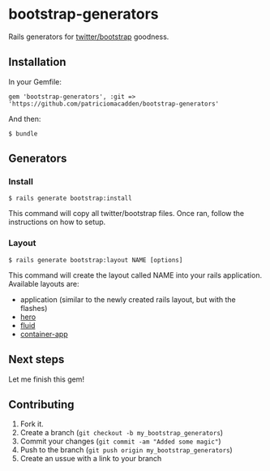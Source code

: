 # bootstrap-generators

Rails generators for [twitter/bootstrap](https://github.com/twitter/bootstrap) goodness.

## Installation

In your Gemfile:

```
gem 'bootstrap-generators', :git => 'https://github.com/patriciomacadden/bootstrap-generators'
```

And then:

```
$ bundle
```

## Generators

### Install

```
$ rails generate bootstrap:install
```

This command will copy all twitter/bootstrap files. Once ran, follow the instructions on how to setup.

### Layout

```
$ rails generate bootstrap:layout NAME [options]
```

This command will create the layout called NAME into your rails application. Available layouts are:
  * application (similar to the newly created rails layout, but with the flashes)
  * [hero](http://twitter.github.com/bootstrap/examples/hero.html)
  * [fluid](http://twitter.github.com/bootstrap/examples/fluid.html)
  * [container-app](http://twitter.github.com/bootstrap/examples/container-app.html)

## Next steps

Let me finish this gem!

## Contributing

1. Fork it.
2. Create a branch (`git checkout -b my_bootstrap_generators`)
3. Commit your changes (`git commit -am "Added some magic"`)
4. Push to the branch (`git push origin my_bootstrap_generators`)
5. Create an ussue with a link to your branch
